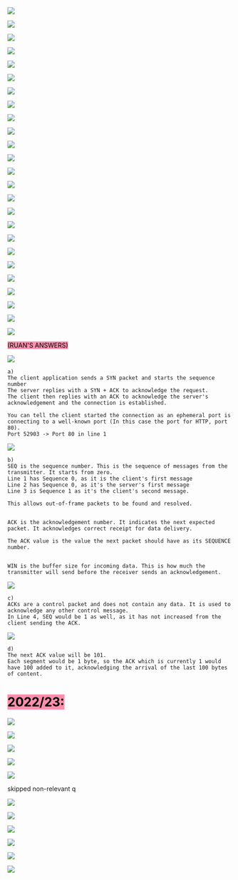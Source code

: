 ![](https://i.imgur.com/SjO7uNu.png)

![](https://i.imgur.com/tXobSik.png)

![](https://i.imgur.com/ce1u57N.png)

![](https://i.imgur.com/7GwlDGT.png)

![](https://i.imgur.com/ioNk0JC.png)

![](https://i.imgur.com/qIpz774.png)

![](https://i.imgur.com/wEN7Nds.png)

![](https://i.imgur.com/3BWX0lr.png)

![](https://i.imgur.com/tOyjJ4H.png)

![](https://i.imgur.com/OSoLLOI.png)

![](https://i.imgur.com/XSBnqim.png)

![](https://i.imgur.com/FmeoIlu.png)

![](https://i.imgur.com/x8RWJSr.png)

![](https://i.imgur.com/pVxDG0h.png)

![](https://i.imgur.com/PaU7Nw1.png)

![](https://i.imgur.com/o41NwWS.png)

![](https://i.imgur.com/GeGNEnJ.png)

![](https://i.imgur.com/ehcq003.png)

![](https://i.imgur.com/sE8icOF.png)

![](https://i.imgur.com/oqk8QuL.png)

![](https://i.imgur.com/YqZBkZz.png)

![](https://i.imgur.com/Iwc2DQZ.png)

![](https://i.imgur.com/ipMIGkd.png)

![](https://i.imgur.com/rMCy3RV.png)

![](https://i.imgur.com/RWzF4Gc.png)

<mark style="background: #FF5582A6;">(RUAN'S ANSWERS)</mark>

![](https://i.imgur.com/BfqNfZx.png)

```
a)
The client application sends a SYN packet and starts the sequence number
The server replies with a SYN + ACK to acknowledge the request.
The client then replies with an ACK to acknowledge the server's acknowledgement and the connection is established.

You can tell the client started the connection as an ephemeral port is connecting to a well-known port (In this case the port for HTTP, port 80).
Port 52903 -> Port 80 in line 1
```

![](https://i.imgur.com/pYbnKaZ.png)

```
b)
SEQ is the sequence number. This is the sequence of messages from the transmitter. It starts from zero.
Line 1 has Sequence 0, as it is the client's first message
Line 2 has Sequence 0, as it's the server's first message
Line 3 is Sequence 1 as it's the client's second message.

This allows out-of-frame packets to be found and resolved.


ACK is the acknowledgement number. It indicates the next expected packet. It acknowledges correct receipt for data delivery.

The ACK value is the value the next packet should have as its SEQUENCE number.


WIN is the buffer size for incoming data. This is how much the transmitter will send before the receiver sends an acknowledgement.
```

![](https://i.imgur.com/ZpzsPkE.png)

```
c)
ACKs are a control packet and does not contain any data. It is used to acknowledge any other control message.
In Line 4, SEQ would be 1 as well, as it has not increased from the client sending the ACK.
```

![](https://i.imgur.com/DkkV41f.png)

```
d)
The next ACK value will be 101.
Each segment would be 1 byte, so the ACK which is currently 1 would have 100 added to it, acknowledging the arrival of the last 100 bytes of content.
```

# <mark style="background: #FF5582A6;">2022/23:</mark>

![](https://i.imgur.com/4RMhT9V.png)

![](https://i.imgur.com/QBgZJkl.png)

![](https://i.imgur.com/TCMol3w.png)

![](https://i.imgur.com/iQP1Rka.png)

![](https://i.imgur.com/DZKTbJ7.png)


skipped non-relevant q

![](https://i.imgur.com/J6OB5ut.png)

![](https://i.imgur.com/zxHDmoO.png)

![](https://i.imgur.com/exsZ0d2.png)

![](https://i.imgur.com/lF6ZA2C.png)

![](https://i.imgur.com/jaaA4Cr.png)

![](https://i.imgur.com/6YFmv9W.png)
